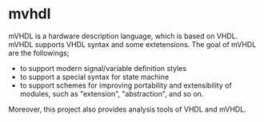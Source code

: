 mvhdl
=====
mVHDL is a hardware description language, which is based on VHDL.
mVHDL supports VHDL syntax and some extetensions.
The goal of mVHDL are the followings;
 * to support modern signal/variable definition styles
 * to support a special syntax for state machine
 * to support schemes for improving portability and extensibility of modules, such as "extension", "abstraction", and so on.

Moreover, this project also provides analysis tools of VHDL and mVHDL.
